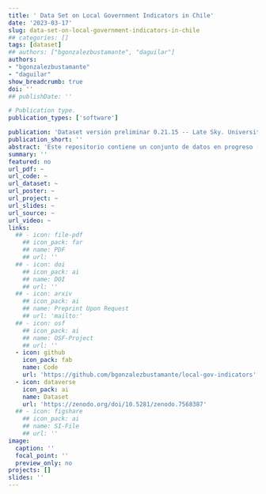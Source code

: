 ```yaml
---
title: ' Data Set on Local Government Indicators in Chile'
date: '2023-03-17'
slug: data-set-on-local-government-indicators-in-chile
## categories: []
tags: [dataset]
## authors: ["bgonzalezbustamante", "daguilar"]
authors:
- "bgonzalezbustamante"
- "daguilar"
show_breadcrumb: true
doi: ''
## publishDate: ''

# Publication type.
publication_types: ['software']

publication: 'Dataset versión preliminar 0.21.15 -- Late Sky. University of Oxford, Universidad de Santiago de Chile (USACH), Training Data Lab'
publication_short: ''
abstract: 'Este repositorio contiene un conjunto de datos en progreso (20%) sobre indicadores de gobiernos locales en Chile entre 2010 y 2021, con un indicador de gobierno electrónico (EGI) en 2016, 2019 y 2021 en formato CSV Comma-Separated Values con codificación Unicode UTF-8.'
summary: ''
featured: no
url_pdf: ~
url_code: ~
url_dataset: ~
url_poster: ~
url_project: ~
url_slides: ~
url_source: ~
url_video: ~
links:
  ## - icon: file-pdf
    ## icon_pack: far
    ## name: PDF
    ## url: ''
  ## - icon: doi
    ## icon_pack: ai
    ## name: DOI
    ## url: ''
  ## - icon: arxiv
    ## icon_pack: ai
    ## name: Preprint Upon Request
    ## url: 'mailto:'
  ## - icon: osf
    ## icon_pack: ai
    ## name: OSF-Project
    ## url: ''
  - icon: github
    icon_pack: fab
    name: Code
    url: 'https://github.com/bgonzalezbustamante/local-gov-indicators'
  - icon: dataverse
    icon_pack: ai
    name: Dataset
    url: 'https://zenodo.org/doi/10.5281/zenodo.7568387'
  ## - icon: figshare
    ## icon_pack: ai
    ## name: SI-File
    ## url: ''
image:
  caption: ''
  focal_point: ''
  preview_only: no
projects: []
slides: ''
---
```

